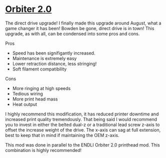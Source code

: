 # [Orbiter 2.0](https://amzn.to/48cMzUh)

The direct drive upgrade! I finally made this upgrade around August, what a game changer it has been! Bowden be gone, direct drive is in town! This upgrade, as with all, can be condensed into some pros and cons. 

Pros

* Speed has been signifigantly increased.
* Maintenance is extremely easy
* Lower retraction distance, less stringing!
* Soft filament compatibility

Cons

* More ringing at high speeds
* Tedious wiring
* More print head mass
* Heat output

I highly recommend this modification, it has reduced printer downtime and increased print quality tremendously. That being said I would recommend you to invest in either the belted dual-z or a traditional lead screw z-axis to offset the increase weight of the drive. The x-axis can sag at full extension, best to keep that in mind if maintaining the OEM z-axis.

This mod was done in parallel to the ENDLI Orbiter 2.0 printhead mod. This combination is highly recommended!